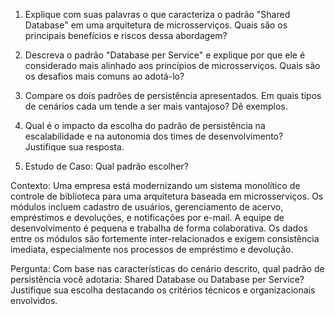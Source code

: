 1. Explique com suas palavras o que caracteriza o padrão "Shared Database" em uma arquitetura de microsserviços. Quais são os principais benefícios e riscos dessa abordagem?

2. Descreva o padrão "Database per Service" e explique por que ele é considerado mais alinhado aos princípios de microsserviços. Quais são os desafios mais comuns ao adotá-lo?

3. Compare os dois padrões de persistência apresentados. Em quais tipos de cenários cada um tende a ser mais vantajoso? Dê exemplos.

4. Qual é o impacto da escolha do padrão de persistência na escalabilidade e na autonomia dos times de desenvolvimento? Justifique sua resposta.

5. Estudo de Caso: Qual padrão escolher?

Contexto:
Uma empresa está modernizando um sistema monolítico de controle de biblioteca para uma arquitetura baseada em microsserviços. Os módulos incluem cadastro de usuários, gerenciamento de acervo, empréstimos e devoluções, e notificações por e-mail.
A equipe de desenvolvimento é pequena e trabalha de forma colaborativa. Os dados entre os módulos são fortemente inter-relacionados e exigem consistência imediata, especialmente nos processos de empréstimo e devolução.

Pergunta:
Com base nas características do cenário descrito, qual padrão de persistência você adotaria: Shared Database ou Database per Service? Justifique sua escolha destacando os critérios técnicos e organizacionais envolvidos.
